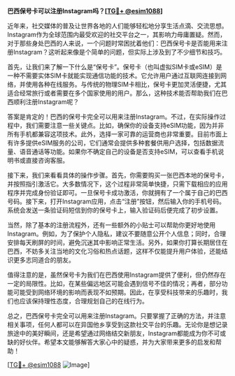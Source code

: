 **巴西保号卡可以注册Instagram吗？[[TG💪+ @esim1088](https://t.me/s/esim1088)]**

近年来，社交媒体的普及让世界各地的人们能够轻松地分享生活点滴、交流思想。Instagram作为全球范围内最受欢迎的社交平台之一，其影响力毋庸置疑。然而，对于那些身处巴西的人来说，一个问题时常困扰着他们：巴西保号卡是否能用来注册Instagram？这听起来像是个简单的问题，但实际上涉及到了不少细节和技巧。

首先，让我们来了解一下什么是“保号卡”。保号卡（也叫虚拟SIM卡或eSIM）是一种不需要实体SIM卡就能实现通信功能的技术。它允许用户通过互联网连接到网络，并使用各种在线服务。与传统的物理SIM卡相比，保号卡更加灵活便捷，尤其适合经常旅行或者需要在多个国家使用的用户。那么，这种技术能否帮助我们在巴西顺利注册Instagram呢？

答案是肯定的！巴西的保号卡完全可以用来注册Instagram。不过，在实际操作过程中，我们需要注意一些关键点。比如，确保你的设备支持eSIM功能，因为并非所有手机都兼容这项技术。此外，选择一家可靠的运营商也非常重要。目前市面上有许多提供eSIM服务的公司，它们通常会提供多种套餐供用户选择，包括数据流量、语音通话等功能。如果你不确定自己的设备是否支持eSIM，可以查看手机说明书或直接咨询客服。

接下来，我们来看看具体的操作步骤。首先，你需要购买一张巴西本地的保号卡，并按照指引激活它。大多数情况下，这个过程非常简单快捷，只需下载相应的应用程序并完成身份验证即可。一旦保号卡成功激活，你就拥有了一个属于自己的巴西号码。接下来，打开Instagram应用，点击“注册”按钮，然后输入你的手机号码。系统会发送一条验证码短信到你的保号卡上，输入验证码后便完成了初步设置。

当然，除了基本的注册流程外，还有一些额外的小贴士可以帮助你更好地使用Instagram。例如，为了保护个人隐私，建议不要随意公开个人信息；同时，合理安排每天刷屏的时间，避免沉迷其中影响正常生活。另外，如果你打算长期居住在巴西，不妨多关注当地的文化习俗和热点话题，这样不仅能提升用户体验，还能结识更多志同道合的朋友。

值得注意的是，虽然保号卡为我们在巴西使用Instagram提供了便利，但仍然存在一定的局限性。比如，在某些偏远地区可能会遇到信号不佳的情况；再者，部分功能可能受到网络环境的影响而表现不如预期。因此，在享受科技带来的乐趣时，我们也应该保持理性态度，合理规划自己的在线行为。

总之，巴西保号卡完全可以用来注册Instagram。只要掌握了正确的方法，并注意相关事项，任何人都可以在异国他乡享受到这款社交平台的乐趣。无论你是想记录旅途中的美好瞬间，还是希望通过网络结交新朋友，Instagram都能成为你不可或缺的好伙伴。希望本文能够解答大家心中的疑惑，并为大家带来更多的启发和帮助！

[[TG💪+ @esim1088](https://t.me/s/esim1088) ![Image](https://i.postimg.cc/4NQfJmqS/Snipaste-2025-05-13-00-14-12.png)]